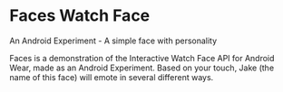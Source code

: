 # Faces Watch Face
An Android Experiment - A simple face with personality

Faces is a demonstration of the Interactive Watch Face API for Android Wear, 
made as an Android Experiment. Based on your touch, Jake (the name of this face)
will emote in several different ways. 
